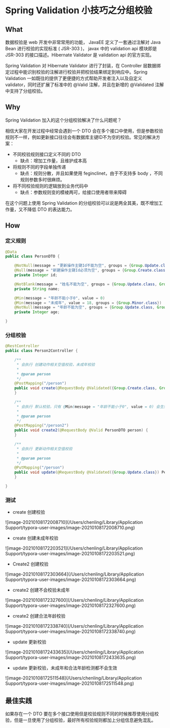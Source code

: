 # Spring Validation 小技巧之分组校验

## What

数据校验是 web 开发中非常常用的功能， JavaEE 定义了一套通过注解对 Java Bean 进行校验的实现标准 (  JSR-303 )， javax 中的 validation api 模块即是  JSR-303 的接口描述。Hibernate Validator 是 validation api 的官方实现。

Spring Validation 对 Hibernate Validator 进行了封装，在 Controller 层数据绑定过程中能识别校验的注解进行校验并把校验结果绑定到响应中。Spring Validation 一如既往的提供了更便捷的方式帮助开发者注入以及自定义 validator，同时还扩展了标准中的 @Valid 注解，并且在新增的 @Validated 注解中支持了分组校验。

## Why

Spring Validation 加入的这个分组校验解决了什么问题呢？

相信大家在开发过程中经常会遇到一个 DTO 会在多个接口中使用，但是参数校验规则不一样，例如更新接口往往会有数据库主键ID不为空的校验。常见的解决方案：

- 不同校验规则接口定义不同的 DTO 
  - 缺点：增加工作量，且维护成本高
- 将规则不同的字段单独传递
  - 缺点：规则分散，并且如果使用 feginclinet，由于不支持多 body ，不同规则参数多时很麻烦。
- 将不同校验规则的逻辑放到业务代码中
  - 缺点：参数规则变的模棱两可，给接口使用者带来障碍

在这个问题上使用 Spring Validation 的分组校验可以说是两全其美，既不增加工作量，又不降低 DTO 的表达能力。

## How

### 定义规则

```java
@Data
public class PersonDTO {

    @NotNull(message = "更新操作主键Id不能为空", groups = {Group.Update.class})
    @Null(message = "新建操作主键Id必须为空", groups = {Group.Create.class})
    private Integer id;

    @NotBlank(message = "姓名不能为空", groups = {Group.Update.class, Group.Create.class})
    private String name;

    @Min(message = "年龄不能小于0", value = 0)
    @Min(message = "未成年", value = 18, groups = {Group.Minor.class})
    @NotNull(message = "年龄不能为空", groups = {Group.Update.class, Group.Create.class})
    private Integer age;

}
```

### 分组校验

```java
@RestController
public class Person2Controller {

    /**
     * 会执行 创建动作相关空值校验，未成年校验
     *
     * @param person
     */
    @PostMapping("/person")
    public void create(@RequestBody @Validated({Group.Create.class, Group.Minor.class}) PersonDTO person) {
    }

    /**
     * 会执行 默认校验，只有 @Min(message = "年龄不能小于0", value = 0) 会生效
     *
     * @param person
     */
    @PostMapping("/person2")
    public void create2(@RequestBody @Valid PersonDTO person) {
    }

    /**
     * 会执行 更新动作相关空值校验
     *
     * @param person
     */
    @PutMapping("/person")
    public void update(@RequestBody @Validated({Group.Update.class}) PersonDTO person) {
    }

}
```

### 测试

- create 创建校验

![image-20210108172008710](/Users/chenling/Library/Application Support/typora-user-images/image-20210108172008710.png)

- create 创建未成年校验

![image-20210108172203521](/Users/chenling/Library/Application Support/typora-user-images/image-20210108172203521.png)

- Create2 创建校验

![image-20210108172303664](/Users/chenling/Library/Application Support/typora-user-images/image-20210108172303664.png)

- create2 创建不会校验未成年

![image-20210108172327600](/Users/chenling/Library/Application Support/typora-user-images/image-20210108172327600.png)

- create2 创建合法年龄校验

![image-20210108172338740](/Users/chenling/Library/Application Support/typora-user-images/image-20210108172338740.png)

- update 更新校验

![image-20210108172433635](/Users/chenling/Library/Application Support/typora-user-images/image-20210108172433635.png)

- update 更新校验，未成年和合法年龄检测都不会生效

![image-20210108172511548](/Users/chenling/Library/Application Support/typora-user-images/image-20210108172511548.png)

## 最佳实践

如果存在一个 DTO 要在多个接口使用但是校验规则不同的时候推荐使用分组校验，但是一旦使用了分组校验，最好所有校验规则都加上分组信息避免混乱。